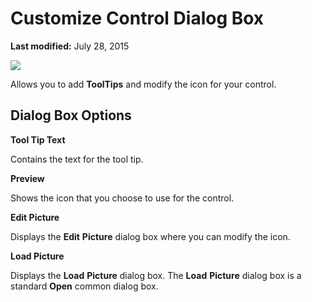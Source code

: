 
# Customize Control Dialog Box

 **Last modified:** July 28, 2015


![](../images/cusctrld_ZA01201592.gif)



Allows you to add  **ToolTips** and modify the icon for your control.


## Dialog Box Options

 **Tool Tip Text**

Contains the text for the tool tip.

 **Preview**

Shows the icon that you choose to use for the control.

 **Edit Picture**

Displays the  **Edit** **Picture** dialog box where you can modify the icon.

 **Load Picture**

Displays the  **Load** **Picture** dialog box. The **Load** **Picture** dialog box is a standard **Open** common dialog box.

